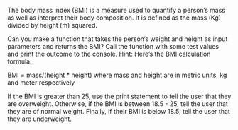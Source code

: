 The body mass index (BMI) is a measure used to quantify a person’s mass as well as interpret their body composition. It is defined as the mass (Kg) divided by height (m) squared.

Can you make a function that takes the person’s weight and height as input parameters and returns the BMI?
Call the function with some test values and print the outcome to the console.
Hint: Here’s the BMI calculation formula:

BMI = mass/(height * height) where mass and height are in metric units, kg and meter respectively


If the BMI is greater than 25, use the print statement to tell the user that they are overweight.
Otherwise, if the BMI is between 18.5 - 25, tell the user that they are of normal weight.
Finally, if their BMI is below 18.5, tell the user that they are underweight.
